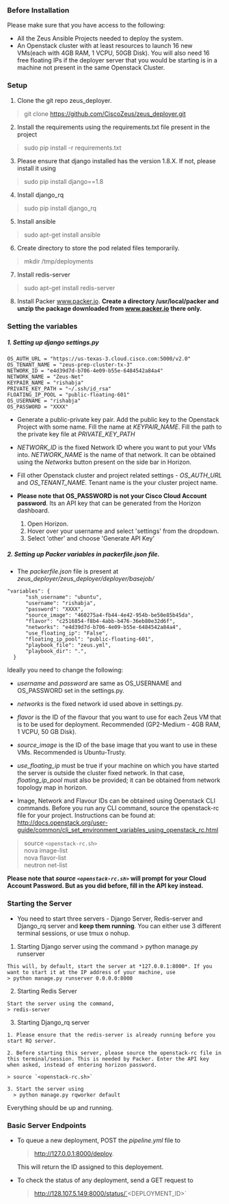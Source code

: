 ### Before Installation

Please make sure that you have access to the following:
 
 * All the Zeus Ansible Projects needed to deploy the system.
 * An Openstack cluster with at least resources to launch 16 new VMs(each with 4GB RAM, 1 VCPU, 50GB Disk). You will also need 16 free floating IPs if the deployer server that you would be starting is in a machine not present in the same Openstack Cluster.

### Setup

 1. Clone the git repo zeus_deployer.
   > git clone https://github.com/CiscoZeus/zeus_deployer.git

 2. Install the requirements using the requirements.txt file present in the project
   > sudo pip install -r requirements.txt
 
 3. Please ensure that django installed has the version 1.8.X. If not, please install it using
   > sudo pip install django==1.8

 4. Install django_rq 
   > sudo pip install django_rq

 5. Install ansible
   > sudo apt-get install ansible

 6. Create directory to store the pod related files temporarily.
   > mkdir /tmp/deployments

 7. Install redis-server
   > sudo apt-get install redis-server

 8. Install Packer www.packer.io.
    **Create a directory /usr/local/packer and unzip the package downloaded from www.packer.io there only.**

### Setting the variables
  
##### 1. Setting up django settings.py
```
OS_AUTH_URL = "https://us-texas-3.cloud.cisco.com:5000/v2.0"
OS_TENANT_NAME = "zeus-prep-cluster-tx-3"
NETWORK_ID = "e4d39d7d-b706-4e09-b55e-6484542a84a4"
NETWORK_NAME = "Zeus-Net"  
KEYPAIR_NAME = "rishabja"
PRIVATE_KEY_PATH = "~/.ssh/id_rsa"
FLOATING_IP_POOL = "public-floating-601"
OS_USERNAME = "rishabja"
OS_PASSWORD = "XXXX"
```

  - Generate a public-private key pair. Add the public key to the Openstack Project with some name. Fill the name at *KEYPAIR_NAME*.
    Fill the path to the private key file at *PRIVATE_KEY_PATH*

  - *NETWORK_ID* is the fixed Network ID where you want to put your VMs into. *NETWORK_NAME* is the name of that network. It can be obtained using the *Networks* button present on the side bar in Horizon.

  - Fill other Openstack cluster and project related settings - *OS_AUTH_URL* and *OS_TENANT_NAME*. Tenant name is the your cluster project name.

  - **Please note that OS_PASSWORD is not your Cisco Cloud Account password**. Its an API key that can be generated from the Horizon dashboard.
    1. Open Horizon.
    2. Hover over your username and select 'settings' from the dropdown.
    3. Select 'other' and choose 'Generate API Key'
  
##### 2. Setting up Packer variables in *packerfile.json* file.

 - The *packerfile.json* file is present at *zeus_deployer/zeus_deployer/deployer/basejob/*

```
"variables": {
      "ssh_username": "ubuntu",
      "username": "rishabja",
      "password": "XXXX",
      "source_image": "460275a4-fb44-4e42-954b-be50e85b45da",
      "flavor": "c2516854-f8b4-4abb-b476-36eb80e32d6f",
      "networks": "e4d39d7d-b706-4e09-b55e-6484542a84a4",
      "use_floating_ip": "False",
      "floating_ip_pool": "public-floating-601",  
      "playbook_file": "zeus.yml",
      "playbook_dir": ".",
  }
```
Ideally you need to change the following:

  - *username* and *password* are same as OS_USERNAME and OS_PASSWORD set in the settings.py.

  - *networks* is the fixed network id used above in settings.py. 

  - *flavor* is the ID of the flavour that you want to use for each Zeus VM that is to be used for deployment. Recommended (GP2-Medium - 4GB RAM, 1 VCPU, 50 GB Disk).

  - *source_image* is the ID of the base image that you want to use in these VMs. Recommended is Ubuntu-Trusty.

  - *use_floating_ip* must be true if your machine on which you have started the server is outside the cluster fixed network. In that case, *floating_ip_pool* must also be provided; it can be obtained from network topology map in horizon.

  - Image, Network and Flavour IDs can be obtained using Openstack CLI commands. Before you run any CLI command, source the openstack-rc file for your project. Instructions can be found at:  <br /> http://docs.openstack.org/user-guide/common/cli_set_environment_variables_using_openstack_rc.html

  > source `<openstack-rc.sh>`  <br /> 
  > nova image-list  <br /> 
  > nova flavor-list  <br /> 
  > neutron net-list  <br /> 

  **Please note that *source `<openstack-rc.sh>`* will prompt for your Cloud Account Password. But as you did before, fill in the API key instead.**

### Starting the Server

  - You need to start three servers - Django Server, Redis-server and Django_rq server and **keep them running**. You can either use 3 different terminal sessions, or use tmux o nohup.

  1. Starting Django server using the command
    > python manage.py runserver

    This will, by default, start the server at *127.0.0.1:8000*. If you want to start it at the IP address of your machine, use
    > python manage.py runserver 0.0.0.0:8000

  2. Starting Redis Server

    Start the server using the command, 
    > redis-server

  3. Starting Django_rq server

    1. Please ensure that the redis-server is already running before you start RQ server.

    2. Before starting this server, please source the openstack-rc file in this terminal/session. This is needed by Packer. Enter the API key when asked, instead of entering horizon password.

    > source `<openstack-rc.sh>`

    3. Start the server using
      > python manage.py rqworker default

Everything should be up and running. 

### Basic Server Endpoints

- To queue a new deployment, POST the *pipeline.yml* file to 
  > http://127.0.0.1:8000/deploy.

  This will return the ID assigned to this deployement.

- To check the status of any deployment, send a GET request to
  > http://128.107.5.149:8000/status/`<DEPLOYMENT_ID>`


